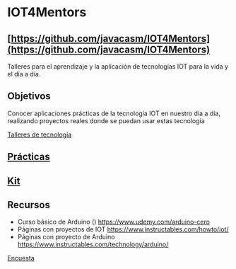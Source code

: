 # IOT4Mentors

## [https://github.com/javacasm/IOT4Mentors](https://github.com/javacasm/IOT4Mentors)

Talleres para el aprendizaje y la aplicación de tecnologías IOT para la vida y el día a día.

## Objetivos

Conocer aplicaciones prácticas de la tecnología IOT en nuestro día a día, realizando proyectos reales donde se puedan usar estas tecnología


[Talleres de tecnología](https://github.com/guadalinfo/SmartCities_Domotica)

## [Prácticas](./practicas.md)

## [Kit](./kit.md)

## Recursos

* Curso básico de Arduino () https://www.udemy.com/arduino-cero
* Páginas con proyectos de IOT https://www.instructables.com/howto/iot/
* Páginas con proyecto de Arduino https://www.instructables.com/technology/arduino/

[Encuesta](./encuesta.md)
